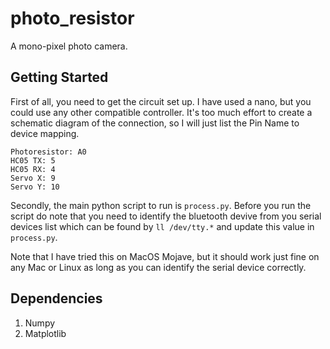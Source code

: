 # photo_resistor

A mono-pixel photo camera.

## Getting Started

First of all, you need to get the circuit set up. I have used a nano, but you could use any other compatible controller. It's too much effort to create a schematic diagram of the connection, so I will just list the Pin Name to device mapping.

```
Photoresistor: A0
HC05 TX: 5
HC05 RX: 4
Servo X: 9
Servo Y: 10
```

Secondly, the main python script to run is `process.py`. Before you run the script do note that you need to identify the bluetooth devive from you serial devices list which can be found by `ll /dev/tty.*` and update this value in `process.py`.

Note that I have tried this on MacOS Mojave, but it should work just fine on any Mac or Linux as long as you can identify the serial device correctly.

## Dependencies

1. Numpy
2. Matplotlib